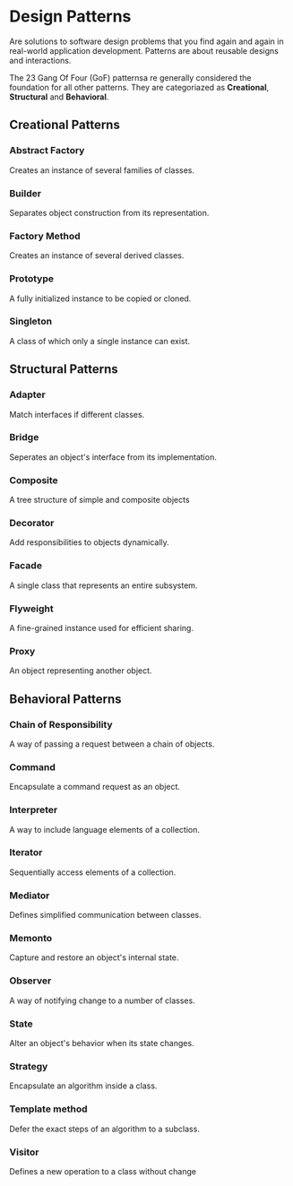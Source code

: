 # Design Patterns

Are solutions to software design problems that you find again and again in real-world application development. Patterns are about reusable designs and interactions.

The 23 Gang Of Four (GoF) patternsa re generally considered the foundation for all other patterns. They are categoriazed as __Creational__, __Structural__ and __Behavioral__.

## Creational Patterns

### Abstract Factory
Creates an instance of several families of classes.

### Builder 
Separates object construction from its representation.

### Factory Method
Creates an instance of several derived classes.

### Prototype
A fully initialized instance to be copied or cloned.

### Singleton
A class of which only a single instance can exist.

## Structural Patterns

### Adapter
Match interfaces if different classes.

### Bridge
Seperates an object's interface from its implementation.

### Composite
A tree structure of simple and composite objects

### Decorator
Add responsibilities to objects dynamically.

### Facade
A single class that represents an entire subsystem.

### Flyweight
A fine-grained instance used for efficient sharing.
### Proxy
An object representing another object.

## Behavioral Patterns

### Chain of Responsibility
A way of passing a request between a chain of objects.

### Command
Encapsulate a command request as an object.

### Interpreter
A way to include language elements of a collection.

### Iterator
Sequentially access elements of a collection.

### Mediator
Defines simplified communication between classes.

### Memonto
Capture and restore an object's internal state.

### Observer
A way of notifying change to a number of classes.

### State
Alter an object's behavior when its state changes.

### Strategy
Encapsulate an algorithm inside a class.

### Template method
Defer the exact steps of an algorithm to a subclass.

### Visitor
Defines a new operation to a class without change